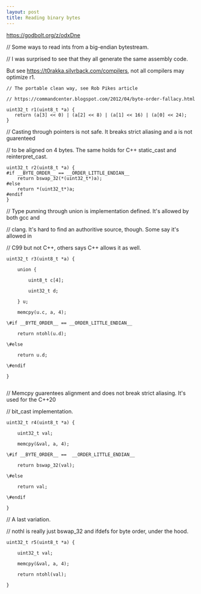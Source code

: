 ```yaml
---
layout: post
title: Reading binary bytes
---
```




https://godbolt.org/z/odxDne

// Some ways to read ints from a big-endian bytestream.

// I was surprised to see that they all generate the same assembly code.

But see https://t0rakka.silvrback.com/compilers, not all compilers may optimize r1.

```
// The portable clean way, see Rob Pikes article

// https://commandcenter.blogspot.com/2012/04/byte-order-fallacy.html

uint32_t r1(uint8_t *a) {
   return (a[3] << 0) | (a[2] << 8) | (a[1] << 16) | (a[0] << 24); 
}
```

// Casting through pointers is not safe. It breaks strict aliasing and a is not guarenteed 

// to be aligned on 4 bytes. The same holds for C++ static_cast and reinterpret_cast.

```
uint32_t r2(uint8_t *a) {
#if __BYTE_ORDER__ == __ORDER_LITTLE_ENDIAN__
    return bswap_32(*(uint32_t*)a);
#else
    return *(uint32_t*)a;
#endif
}
```

// Type punning through union is implementation defined. It's allowed by both gcc and

// clang. It's hard to find an authoritive source, though. Some say it's allowed in

// C99 but not C++, others says C++ allows it as well.

```
uint32_t r3(uint8_t *a) {

​    union {

​        uint8_t c[4];

​        uint32_t d;

​    } u;

​    memcpy(u.c, a, 4);

\#if __BYTE_ORDER__ == __ORDER_LITTLE_ENDIAN__

​    return ntohl(u.d);

\#else

​    return u.d;

\#endif

}


```

// Memcpy guarentees alignment and does not break strict aliasing. It's used for the C++20

// bit_cast implementation.

```
uint32_t r4(uint8_t *a) {

​    uint32_t val;

​    memcpy(&val, a, 4);

\#if __BYTE_ORDER__ ==  __ORDER_LITTLE_ENDIAN__

​    return bswap_32(val);

\#else

​    return val;

\#endif

}
```

// A last variation.

// nothl is really just bswap_32 and ifdefs for byte order, under the hood.

```
uint32_t r5(uint8_t *a) {

​    uint32_t val;

​    memcpy(&val, a, 4);

​    return ntohl(val);

}
```

